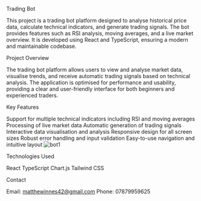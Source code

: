 Trading Bot

This project is a trading bot platform designed to analyse historical price data, calculate technical indicators, and generate trading signals. The bot provides features such as RSI analysis, moving averages, and a live market overview. It is developed using React and TypeScript, ensuring a modern and maintainable codebase.

Project Overview

The trading bot platform allows users to view and analyse market data, visualise trends, and receive automatic trading signals based on technical analysis. The application is optimised for performance and usability, providing a clear and user-friendly interface for both beginners and experienced traders.

Key Features

Support for multiple technical indicators including RSI and moving averages
Processing of live market data
Automatic generation of trading signals
Interactive data visualisation and analysis
Responsive design for all screen sizes
Robust error handling and input validation
Easy-to-use navigation and intuitive layout
![bot1](https://github.com/user-attachments/assets/66b338f7-7055-47bb-8c6e-f35c7b5aa77c)

Technologies Used

React
TypeScript
Chart.js
Tailwind CSS

Contact

 Email: matthewinnes42@gmail.com
 Phone: 07879959625
